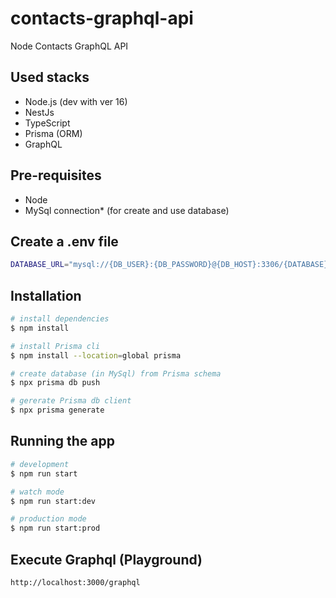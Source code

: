 # contacts-graphql-api
Node Contacts GraphQL API

## Used stacks
 - Node.js (dev with ver 16)
 - NestJs
 - TypeScript
 - Prisma (ORM)
 - GraphQL


## Pre-requisites
 - Node
 - MySql connection* (for create and use database)  


## Create a .env file

```bash
DATABASE_URL="mysql://{DB_USER}:{DB_PASSWORD}@{DB_HOST}:3306/{DATABASE}"
```

## Installation

```bash
# install dependencies
$ npm install

# install Prisma cli
$ npm install --location=global prisma

# create database (in MySql) from Prisma schema
$ npx prisma db push

# gererate Prisma db client
$ npx prisma generate
```

## Running the app

```bash
# development
$ npm run start

# watch mode
$ npm run start:dev

# production mode
$ npm run start:prod
```

## Execute Graphql (Playground)

```bash
http://localhost:3000/graphql
```
